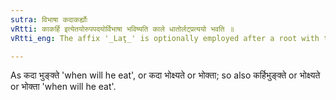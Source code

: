 ```yaml
---
sutra: विभाषा कदाकर्ह्योः
vRtti: काकर्हि इत्येतयोरुपपदयोर्विभाषा भविष्यति काले धातोर्लट्प्रत्ययो भवति ॥
vRtti_eng: The affix '_Laţ_' is optionally employed after a root with the force of the futurity, when it has in construction with it, the adverbs '_kada_' and '_karhi_'.

---
```

As कदा भुङ्क्ते 'when will he eat', or कदा भोक्ष्यते or भोक्ता; so also कर्हिभुङ्क्ते or भोक्ष्यते or भोक्ता 'when will he eat'.